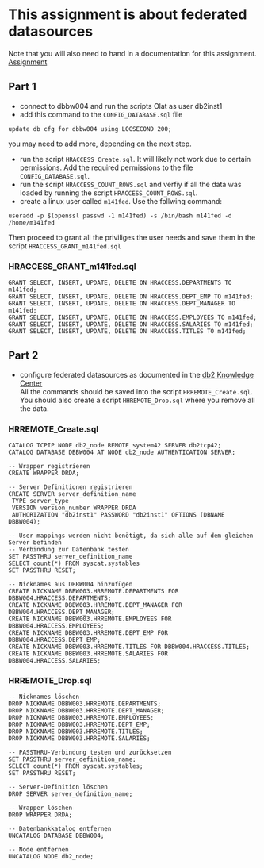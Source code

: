 # This assignment is about federated datasources
Note that you will also need to hand in a documentation for this assignment.  
[Assignment](<https://olat.bbw.ch/auth/RepositoryEntry/635961710/CourseNode/107315659184604/path%3D~~75%2DZusatzAufgaben~~Auftrag%5FFederation/0>)

## Part 1
- connect to dbbw004 and run the scripts Olat as user db2inst1
- add this command to the `CONFIG_DATABASE.sql` file
```
update db cfg for dbbw004 using LOGSECOND 200;
```

 you may need to add more, depending on the next step.

- run the script `HRACCESS_Create.sql`. It will likely not work due to certain permissions. Add the required permissions to the file `CONFIG_DATABASE.sql`.
- run the script `HRACCESS_COUNT_ROWS.sql` and verfiy if all the data was loaded by running the script `HRACCESS_COUNT_ROWS.sql`.
- create a linux user called `m141fed`. Use the follwing command:
```
useradd -p $(openssl passwd -1 m141fed) -s /bin/bash m141fed -d /home/m141fed
```  
Then proceed to grant all the priviliges the user needs and save them in the script `HRACCESS_GRANT_m141fed.sql`

### HRACCESS_GRANT_m141fed.sql
```
GRANT SELECT, INSERT, UPDATE, DELETE ON HRACCESS.DEPARTMENTS TO m141fed;
GRANT SELECT, INSERT, UPDATE, DELETE ON HRACCESS.DEPT_EMP TO m141fed;
GRANT SELECT, INSERT, UPDATE, DELETE ON HRACCESS.DEPT_MANAGER TO m141fed;
GRANT SELECT, INSERT, UPDATE, DELETE ON HRACCESS.EMPLOYEES TO m141fed;
GRANT SELECT, INSERT, UPDATE, DELETE ON HRACCESS.SALARIES TO m141fed;
GRANT SELECT, INSERT, UPDATE, DELETE ON HRACCESS.TITLES TO m141fed;
```

## Part 2
- configure federated datasources as documented in the [db2 Knowledge Center](https://www.ibm.com/docs/en/db2/11.5?topic=wrapper-configuring-access-db2-data-sources)  
All the commands should be saved into the script `HRREMOTE_Create.sql`. You should also create a script `HHREMOTE_Drop.sql` where you remove all the data.

### HRREMOTE_Create.sql
```
CATALOG TCPIP NODE db2_node REMOTE system42 SERVER db2tcp42;
CATALOG DATABASE DBBW004 AT NODE db2_node AUTHENTICATION SERVER;

-- Wrapper registrieren
CREATE WRAPPER DRDA;

-- Server Definitionen registrieren
CREATE SERVER server_definition_name 
 TYPE server_type 
 VERSION version_number WRAPPER DRDA
 AUTHORIZATION "db2inst1" PASSWORD "db2inst1" OPTIONS (DBNAME DBBW004);

-- User mappings werden nicht benötigt, da sich alle auf dem gleichen Server befinden
-- Verbindung zur Datenbank testen
SET PASSTHRU server_definition_name
SELECT count(*) FROM syscat.systables
SET PASSTHRU RESET;

-- Nicknames aus DBBW004 hinzufügen
CREATE NICKNAME DBBW003.HRREMOTE.DEPARTMENTS FOR DBBW004.HRACCESS.DEPARTMENTS;
CREATE NICKNAME DBBW003.HRREMOTE.DEPT_MANAGER FOR DBBW004.HRACCESS.DEPT_MANAGER;
CREATE NICKNAME DBBW003.HRREMOTE.EMPLOYEES FOR DBBW004.HRACCESS.EMPLOYEES;
CREATE NICKNAME DBBW003.HRREMOTE.DEPT_EMP FOR DBBW004.HRACCESS.DEPT_EMP;
CREATE NICKNAME DBBW003.HRREMOTE.TITLES FOR DBBW004.HRACCESS.TITLES;
CREATE NICKNAME DBBW003.HRREMOTE.SALARIES FOR DBBW004.HRACCESS.SALARIES;
```

### HRREMOTE_Drop.sql
```
-- Nicknames löschen
DROP NICKNAME DBBW003.HRREMOTE.DEPARTMENTS;
DROP NICKNAME DBBW003.HRREMOTE.DEPT_MANAGER;
DROP NICKNAME DBBW003.HRREMOTE.EMPLOYEES;
DROP NICKNAME DBBW003.HRREMOTE.DEPT_EMP;
DROP NICKNAME DBBW003.HRREMOTE.TITLES;
DROP NICKNAME DBBW003.HRREMOTE.SALARIES;

-- PASSTHRU-Verbindung testen und zurücksetzen
SET PASSTHRU server_definition_name;
SELECT count(*) FROM syscat.systables;
SET PASSTHRU RESET;

-- Server-Definition löschen
DROP SERVER server_definition_name;

-- Wrapper löschen
DROP WRAPPER DRDA;

-- Datenbankkatalog entfernen
UNCATALOG DATABASE DBBW004;

-- Node entfernen
UNCATALOG NODE db2_node;
```
